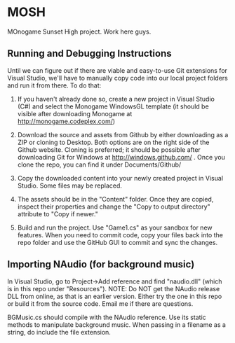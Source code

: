 MOSH
====

MOnogame Sunset High project. Work here guys.


Running and Debugging Instructions
---
Until we can figure out if there are viable and easy-to-use Git extensions for Visual Studio, we'll have to manually copy code into our local project folders and run it from there. To do that:

1) If you haven't already done so, create a new project in Visual Studio (C#) and select the Monogame WindowsGL template (it should be visible after downloading Monogame at http://monogame.codeplex.com/)

2) Download the source and assets from Github by either downloading as a ZIP or cloning to Desktop. Both options are on the right side of the Github website. Cloning is preferred; it should be possible after downloading Git for Windows at http://windows.github.com/ . Once you clone the repo, you can find it under Documents/Github/

3) Copy the downloaded content into your newly created project in Visual Studio. Some files may be replaced.

4) The assets should be in the "Content" folder. Once they are copied, inspect their properties and change the "Copy to output directory" attribute to "Copy if newer."

5) Build and run the project. Use "Game1.cs" as your sandbox for new features. When you need to commit code, copy your files back into the repo folder and use the GitHub GUI to commit and sync the changes.

Importing NAudio (for background music)
---

In Visual Studio, go to Project->Add reference and find "naudio.dll" (which is in this repo under "Resources"). NOTE: Do NOT get the NAudio release DLL from online, as that is an earlier version. Either try the one in this repo or build it from the source code. Email me if there are questions.

BGMusic.cs should compile with the NAudio reference. Use its static methods to manipulate background music. When passing in a filename as a string, do include the file extension.
